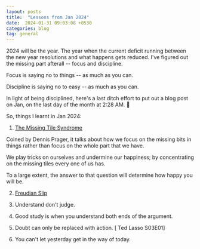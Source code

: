 ```yaml
---
layout: posts
title:  "Lessons from Jan 2024"
date:  2024-01-31 09:03:08 +0530
categories: blog
tag: general
---
```


2024 will be the year. The year when the current deficit running between the new year resolutions and what happens gets reduced. I've figured out the missing part afterall -- focus and discipline.

Focus is saying no to things -- as much as you can.

Discipline is saying no to easy -- as much as you can.

In light of being disciplined, here's a last ditch effort to put out a blog post on Jan, on the last day of the month at 2:28 AM. :facepalm:

So, things I learnt in Jan 2024:

1. [The Missing Tile Syndrome](https://assets.ctfassets.net/qnesrjodfi80/1SubvPLxCoeImGSwsWE6Iw/999a8da9494c10548c2fd165438668e7/prager-the_missing_tile_syndrome-transcript.pdf)

Coined by Dennis Prager, it talks about how we focus on the missing bits in things rather than focus on the whole part that we have.

We play tricks on ourselves and undermine our happiness; by concentrating on the missing tiles every one of us has.

To a large extent, the answer to that question will determine how happy you will be.

2. [Freudian Slip](https://en.wikipedia.org/wiki/Freudian_slip)

3. Understand don't judge.

4. Good study is when you understand both ends of the argument.


3. Doubt can only be replaced with action. [ Ted Lasso S03E01]


4. You can't let yesterday get in the way of today.